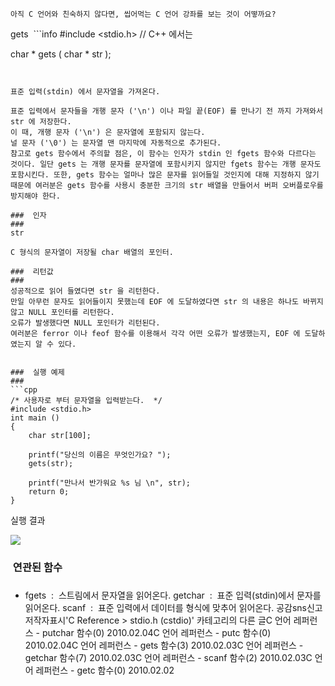 

```warning
아직 C 언어와 친숙하지 않다면, 씹어먹는 C 언어 강좌를 보는 것이 어떻까요?

```

gets
﻿﻿﻿﻿ ```info
#include <stdio.h> // C++ 에서는 <cstdio>

char * gets ( char * str );
```


표준 입력(stdin) 에서 문자열을 가져온다.

표준 입력에서 문자들을 개행 문자 ('\n') 이나 파일 끝(EOF) 를 만나기 전 까지 가져와서 str 에 저장한다. 
이 때, 개행 문자 ('\n') 은 문자열에 포함되지 않는다.
널 문자 ('\0') 는 문자열 맨 마지막에 자동적으로 추가된다. 
참고로 gets 함수에서 주의할 점은, 이 함수는 인자가 stdin 인 fgets 함수와 다르다는 것이다. 일단 gets 는 개행 문자를 문자열에 포함시키지 않지만 fgets 함수는 개행 문자도 포함시킨다. 또한, gets 함수는 얼마나 많은 문자를 읽어들일 것인지에 대해 지정하지 않기 때문에 여러분은 gets 함수를 사용시 충분한 크기의 str 배열을 만들어서 버퍼 오버플로우를 방지해야 한다. 

###  인자
### 
str

C 형식의 문자열이 저장될 char 배열의 포인터. 

###  리턴값
### 
성공적으로 읽어 들였다면 str 을 리턴한다.
만일 아무런 문자도 읽어들이지 못했는데 EOF 에 도달하였다면 str 의 내용은 하나도 바뀌지 않고 NULL 포인터를 리턴한다.
오류가 발생했다면 NULL 포인터가 리턴된다.
여러분은 ferror 이나 feof 함수를 이용해서 각각 어떤 오류가 발생했는지, EOF 에 도달하였는지 알 수 있다. 


###  실행 예제
### 
```cpp
/* 사용자로 부터 문자열을 입력받는다.  */
#include <stdio.h>
int main ()
{
    char str[100];

    printf("당신의 이름은 무엇인가요? ");
    gets(str);

    printf("만나서 반가워요 %s 님 \n", str);
    return 0;
}

```

실행 결과

![](http://img1.daumcdn.net/thumb/R1920x0/?fname=http%3A%2F%2Fcfile29.uf.tistory.com%2Fimage%2F11671B284B698C0E2350EE)


###  연관된 함수
### 
* fgets  :  스트림에서 문자열을 읽어온다. getchar  :  표준 입력(stdin)에서 문자를 읽어온다. scanf  :  표준 입력에서 데이터를 형식에 맞추어 읽어온다. 
공감sns신고저작자표시'C Reference > stdio.h (cstdio)' 카테고리의 다른 글C 언어 레퍼런스 - putchar 함수(0)
2010.02.04C 언어 레퍼런스 - putc 함수(0)
2010.02.04C 언어 레퍼런스 - gets 함수(3)
2010.02.03C 언어 레퍼런스 - getchar 함수(7)
2010.02.03C 언어 레퍼런스 - scanf 함수(2)
2010.02.03C 언어 레퍼런스 - getc 함수(0)
2010.02.02

